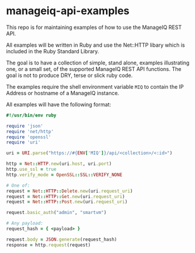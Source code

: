 # manageiq-api-examples

This repo is for maintaining examples of how to use the ManageIQ REST API.

All examples will be written in Ruby and use the Net::HTTP libary which is
included in the Ruby Standard Library.

The goal is to have a collection of simple, stand alone, examples illustrating
one, or a small set, of the supported ManageIQ REST API functions. The goal
is not to produce DRY, terse or slick ruby code.

The examples require the shell environment variable `MIQ` to contain the IP
Address or hostname of a ManageIQ instance.

All examples will have the following format:

```ruby
#!/usr/bin/env ruby

require 'json'
require 'net/http'
require 'openssl'
require 'uri'

uri = URI.parse("https://#{ENV['MIQ']}/api/<collection>/<:id>")

http = Net::HTTP.new(uri.host, uri.port)
http.use_ssl = true
http.verify_mode = OpenSSL::SSL::VERIFY_NONE

# One of:
request = Net::HTTP::Delete.new(uri.request_uri)
request = Net::HTTP::Get.new(uri.request_uri)
request = Net::HTTP::Post.new(uri.request_uri)

request.basic_auth("admin", "smartvm")

# Any payload:
request_hash = { <payload> }

request.body = JSON.generate(request_hash)
response = http.request(request)

```
